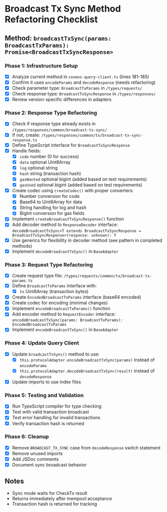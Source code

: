 # Broadcast Tx Sync Method Refactoring Checklist

## Method: `broadcastTxSync(params: BroadcastTxParams): Promise<BroadcastTxSyncResponse>`

### Phase 1: Infrastructure Setup
- [x] Analyze current method in `cosmos-query-client.ts` (lines 181-185)
- [x] Confirm it uses `encodeParams` and `decodeResponse` (needs refactoring)
- [x] Check parameter type: `BroadcastTxParams` in `/types/requests/`
- [x] Check response type: `BroadcastTxSyncResponse` in `/types/responses/`
- [x] Review version-specific differences in adapters

### Phase 2: Response Type Refactoring
- [x] Check if response type already exists in `/types/responses/common/broadcast-tx-sync/`
- [x] If not, create: `/types/responses/common/tx/broadcast-tx-sync-response.ts`
- [x] Define TypeScript interface for `BroadcastTxSyncResponse`
- [x] Handle fields:
  - [x] `code` number (0 for success)
  - [x] `data` optional Uint8Array
  - [x] `log` optional string
  - [x] `hash` string (transaction hash)
  - [x] `gasWanted` optional bigint (added based on test requirements)
  - [x] `gasUsed` optional bigint (added based on test requirements)
- [x] Create codec using `createCodec()` with proper converters:
  - [x] Number conversion for code
  - [x] Base64 to Uint8Array for data
  - [x] String handling for log and hash
  - [x] BigInt conversion for gas fields
- [x] Implement `createBroadcastTxSyncResponse()` function
- [x] Add decoder method to `ResponseDecoder` interface: `decodeBroadcastTxSync<T extends BroadcastTxSyncResponse = BroadcastTxSyncResponse>(response: unknown): T`
- [x] Use generics for flexibility in decoder method (see pattern in completed methods)
- [x] Implement `decodeBroadcastTxSync()` in `BaseAdapter`

### Phase 3: Request Type Refactoring
- [x] Create request type file: `/types/requests/common/tx/broadcast-tx-params.ts`
- [x] Define `BroadcastTxParams` interface with:
  - [x] `tx` Uint8Array (transaction bytes)
- [x] Create `EncodedBroadcastTxParams` interface (base64 encoded)
- [x] Create codec for encoding (minimal changes)
- [x] Implement `encodeBroadcastTxParams()` function
- [x] Add encoder method to `RequestEncoder` interface: `encodeBroadcastTxSync(params: BroadcastTxParams): EncodedBroadcastTxParams`
- [x] Implement `encodeBroadcastTxSync()` in `BaseAdapter`

### Phase 4: Update Query Client
- [x] Update `broadcastTxSync()` method to use:
  - [x] `this.protocolAdapter.encodeBroadcastTxSync(params)` instead of `encodeParams`
  - [x] `this.protocolAdapter.decodeBroadcastTxSync(result)` instead of `decodeResponse`
- [x] Update imports to use index files

### Phase 5: Testing and Validation
- [x] Run TypeScript compiler for type checking
- [x] Test with valid transaction broadcast
- [x] Test error handling for invalid transactions
- [x] Verify transaction hash is returned

### Phase 6: Cleanup
- [x] Remove `BROADCAST_TX_SYNC` case from `decodeResponse` switch statement
- [x] Remove unused imports
- [x] Add JSDoc comments
- [x] Document sync broadcast behavior

## Notes
- Sync mode waits for CheckTx result
- Returns immediately after mempool acceptance
- Transaction hash is returned for tracking
